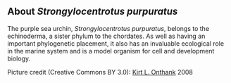 About *Strongylocentrotus purpuratus*
-------------------------------------

The purple sea urchin, *Strongylocentrotus purpuratus*, belongs to the
echinoderma, a sister phylum to the chordates. As well as having an
important phylogenetic placement, it also has an invaluable ecological
role in the marine system and is a model organism for cell and
development biology.

Picture credit (Creative Commons BY 3.0): [Kirt L.
Onthank](http://commons.wikimedia.org/wiki/File:Strongylocentrotus_purpuratus_1.jpg)
2008
